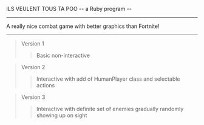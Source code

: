 ILS VEULENT TOUS TA POO
-- a Ruby program --

____________

A really nice combat game with better graphics than Fortnite!

____________

> Version 1
>> Basic non-interactive

> Version 2
>> Interactive with add of HumanPlayer class and selectable actions

> Version 3
>> Interactive with definite set of enemies gradually randomly showing up on sight